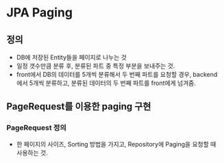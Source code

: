# JPA Paging

## 정의

- DB에 저장된 Entity들을 페이지로 나누는 것
- 일정 갯수만큼 분류 후, 분류된 파트 중 특정 부분을 보내주는 것.
- front에서 DB의 데이터를 5개씩 분류해서 두 번째 파트를 요청할 경우,
  backend에서 5개씩 분류하고, 분류된 데이터의 두 번째 파트를 front에게 넘겨줌.

## PageRequest를 이용한 paging 구현

### PageRequest  정의

- 한 페이지의 사이즈, Sorting 방법을 가지고, Repository에 Paging을 요청할 때 사용하는 것.

